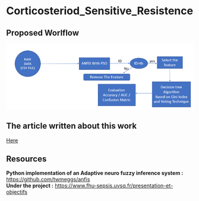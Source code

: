 # Corticosteriod_Sensitive_Resistence
## Proposed Worlflow
![](https://raw.githubusercontent.com/hbfawaz112/Corticosteroid-Sensitive-Resistance/main/proposed%20adaptation%20images.PNG?token=GHSAT0AAAAAABRF6C5MHI75AXFHT4UOUD5GYSS55QQ)
## The article written about this work
<a href="https://github.com/hbfawaz112/Corticosteroid-Sensitive-Resistance/blob/main/The%20article.pdf"> Here </a>

## Resources 
<b>Python implementation of an Adaptive neuro fuzzy inference system : </b>https://github.com/twmeggs/anfis
<br>
<b>Under the project :</b> https://www.fhu-sepsis.uvsq.fr/presentation-et-objectifs
